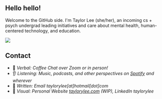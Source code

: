 ## Hello hello!

Welcome to the GitHub side. I'm Taylor Lee (she/her), an incoming cs + psych undergrad leading initiatives and care about mental health, human-centered technology, and education. 

![](https://komarev.com/ghpvc/?username=taylorylee&color=blue)


## Contact
* 💬 _Verbal: Coffee Chat over Zoom or in person!_
* 👂 _Listening: Music, podcasts, and other perspectives on [Spotify](https://volt.fm/taylorlee) and wherever_  
* 📧 _Written: Email taylorylee[at]hotmail[dot]com_
* 👀 _Visual: Personal Website [taylorylee.com](https://taylorlee.notion.site/taylorlee/Hi-I-m-Taylor-Lee-89b3be3bd07e4bacb8603e65c9d1b27a) (WIP), LinkedIn taylorylee_
